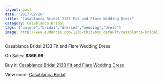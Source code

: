 ```yaml
---
layout: post
date: '2017-02-26'
title: "Casablanca Bridal 2133 Fit and Flare Wedding Dress"
category: Casablanca Bridal
tags: ["unique","bridal","dresses","wedding","dress"]
image: http://www.eudances.com/1136-thickbox_default/casablanca-bridal-2133-fit-and-flare-wedding-dress.jpg
---
```

Casablanca Bridal 2133 Fit and Flare Wedding Dress

On Sales: **$366.99**
<a href="https://www.eudances.com/en/casablanca-bridal/405-casablanca-bridal-2133-fit-and-flare-wedding-dress.html"><amp-img layout="responsive" width="600" height="600" src="//www.eudances.com/1136-thickbox_default/casablanca-bridal-2133-fit-and-flare-wedding-dress.jpg" alt="Casablanca Bridal 2133 Fit and Flare Wedding Dress 0" /></a>
<a href="https://www.eudances.com/en/casablanca-bridal/405-casablanca-bridal-2133-fit-and-flare-wedding-dress.html"><amp-img layout="responsive" width="600" height="600" src="//www.eudances.com/1138-thickbox_default/casablanca-bridal-2133-fit-and-flare-wedding-dress.jpg" alt="Casablanca Bridal 2133 Fit and Flare Wedding Dress 1" /></a>
<a href="https://www.eudances.com/en/casablanca-bridal/405-casablanca-bridal-2133-fit-and-flare-wedding-dress.html"><amp-img layout="responsive" width="600" height="600" src="//www.eudances.com/1137-thickbox_default/casablanca-bridal-2133-fit-and-flare-wedding-dress.jpg" alt="Casablanca Bridal 2133 Fit and Flare Wedding Dress 2" /></a>

Buy it: [Casablanca Bridal 2133 Fit and Flare Wedding Dress](https://www.eudances.com/en/casablanca-bridal/405-casablanca-bridal-2133-fit-and-flare-wedding-dress.html "Casablanca Bridal 2133 Fit and Flare Wedding Dress")

View more: [Casablanca Bridal](https://www.eudances.com/en/4-casablanca-bridal "Casablanca Bridal")